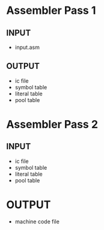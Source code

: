 # Assembler Pass 1

## INPUT
 - input.asm

## OUTPUT
 - ic file
 - symbol table
 - literal table
 - pool table
 
 
# Assembler Pass 2

## INPUT
 - ic file
 - symbol table
 - literal table
 - pool table
 
# OUTPUT
 - machine code file

